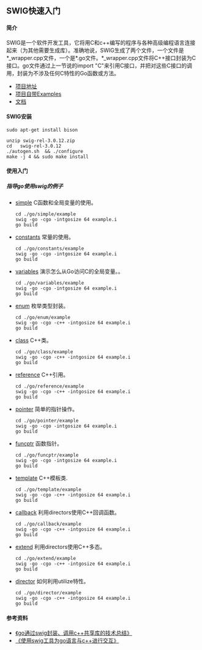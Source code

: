 ## SWIG快速入门
#### 简介
SWIG是一个软件开发工具，它将用C和c++编写的程序与各种高级编程语言连接起来（为其他需要生成库）。准确地说，SWIG生成了两个文件，一个文件是*_wrapper.cpp文件，一个是*.go文件。*_wrapper.cpp文件将C++接口封装为C接口。go文件通过上一节说的import "C"来引用C接口，并把对这些C接口的调用，封装为不涉及任何C特性的Go函数或方法。
+ [项目地址](https://github.com/swig/swig)
+ [项目自带Examples](https://github.com/swig/swig/tree/master/Examples)
+ [文档](http://www.swig.org/Doc3.0/Contents.html#Contents)

#### SWIG安装
```shell
sudo apt-get install bison 

unzip swig-rel-3.0.12.zip
cd   swig-rel-3.0.12
./autogen.sh  && ./configure
make -j 4 && sudo make install
```

#### 使用入门
##### 指导go使用swig的例子
+ [simple](./go/simple)  C函数和全局变量的使用。
    ```
    cd ./go/simple/example
    swig -go -cgo -intgosize 64 example.i   
    go build
    ```
+ [constants](./go/constants) 常量的使用。
    ```
    cd ./go/constants/example
    swig -go -cgo -intgosize 64 example.i   
    go build 
    ```
+ [variables](./go/variables) 演示怎么从Go访问C的全局变量。。
    ```
    cd ./go/variables/example
    swig -go -cgo -intgosize 64 example.i   
    go build
    ```
+ [enum](./go/enum) 枚举类型封装。
    ```
    cd ./go/enum/example
    swig -go -cgo -c++ -intgosize 64 example.i  
    go build
    ```
+ [class](./go/class) C++类。
    ```
    cd ./go/class/example
    swig -go -cgo -c++ -intgosize 64 example.i   
    go build
    ```
+ [reference](./go/reference) C++引用。
    ```
    cd ./go/reference/example
    swig -go -cgo -c++ -intgosize 64 example.i   
    go build
    ```
+ [pointer](./go/pointer) 简单的指针操作。
    ```
    cd ./go/pointer/example
    swig -go -cgo -intgosize 64 example.i
    go build
    ```
+ [funcptr](./go/funcptr) 函数指针。
    ```
    cd ./go/funcptr/example
    swig -go -cgo -intgosize 64 example.i
    go build
    ```
+ [template](./go/template) C++模板类.
    ```
    cd ./go/template/example
    swig -go -cgo -c++ -intgosize 64 example.i
    go build
    ```
+ [callback](./go/callback)  利用directors使用C++回调函数。
    ```
    cd ./go/callback/example
    swig -go -cgo -c++ -intgosize 64 example.i
    go build
    ```
+ [extend](./go/extend) 利用directors使用C++多态。
    ```
    cd ./go/extend/example
    swig -go -cgo -c++ -intgosize 64 example.i
    go build
    ```
+ [director](./go/director)  如何利用utilize特性。
    ```
    cd ./go/director/example
    swig -go -cgo -c++ -intgosize 64 example.i
    go build
    ```

#### 参考资料
+ [《go通过swig封装、调用c++共享库的技术总结》](https://www.cnblogs.com/terencezhou/p/10059156.html)
+ [《使用swig工具为go语言与c++进行交互》](https://www.cnblogs.com/dongc/p/6896850.html)
